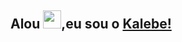 ## Alou <img src="https://github.com/TheDudeThatCode/TheDudeThatCode/blob/master/Assets/Hi.gif" width="29px">,eu sou o [Kalebe!](https://www.linkedin.com/in/aakash9868sinha/) 
<!--




![Kalebe github stats](https://github-readme-stats.vercel.app/api?username=kalebeadv&show_icons=true&hide_border=true)&nbsp;&nbsp;
![Kalebe Language stats](https://github-readme-stats-eight-theta.vercel.app/api/top-langs/?username=kalebeadv&layout=compact&langs_count=8&hide_border=true)
<br />



![visitors](https://visitor-badge.laobi.icu/badge?page_id=isupersky.isupersky)
